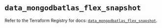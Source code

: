 # `data_mongodbatlas_flex_snapshot`

Refer to the Terraform Registry for docs: [`data_mongodbatlas_flex_snapshot`](https://registry.terraform.io/providers/mongodb/mongodbatlas/1.27.0/docs/data-sources/flex_snapshot).
